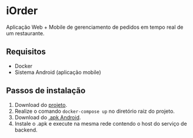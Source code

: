 # iOrder

Aplicação Web + Mobile de gerenciamento de pedidos em tempo real de um restaurante.

## Requisitos

* Docker
* Sistema Android (aplicação mobile)

## Passos de instalação

1. Download do <a href="https://github.com/Bruno-Brandao-Silva/iOrder/archive/refs/heads/main.zip">projeto</a>.
2. Realize o comando ```docker-compose up``` no diretório raiz do projeto.
3. Download do <a href="https://github.com/Bruno-Brandao-Silva/iOrder/releases/download/release/iOrder.apk">.apk Android</a>.
4. Instale o .apk e execute na mesma rede contendo o host do serviço de backend.

